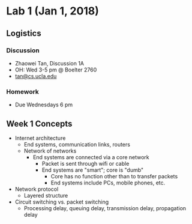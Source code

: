# Lab 1 (Jan 1, 2018)
## Logistics
### Discussion
* Zhaowei Tan, Discussion 1A
* OH: Wed 3-5 pm @ Boelter 2760
* tan@cs.ucla.edu
### Homework
* Due Wednesdays 6 pm
## Week 1 Concepts
* Internet architecture
  * End systems, communication links, routers
  * Network of networks
    * End systems are connected via a core network
      * Packet is sent through wifi or cable
      * End systems are "smart"; core is "dumb"
        * Core has no function other than to transfer packets
        * End systems include PCs, mobile phones, etc.
* Network protocol
  * Layered structure
* Circuit switching vs. packet switching
  * Processing delay, queuing delay, transmission delay, propagation delay
